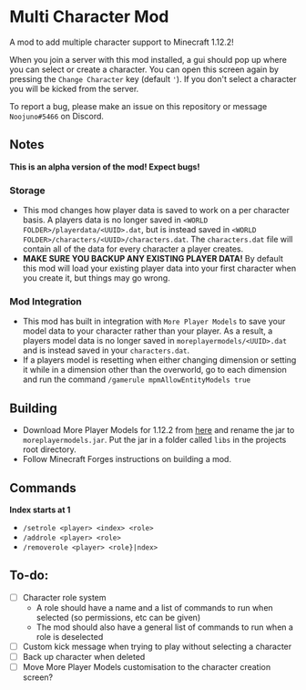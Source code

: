 # Multi Character Mod
A mod to add multiple character support to Minecraft 1.12.2!

When you join a server with this mod installed, a gui should pop up where you can select or create a character. You can open this screen again by pressing the `Change Character` key (default `'`). If you don't select a character you will be kicked from the server.

To report a bug, please make an issue on this repository or message `Noojuno#5466` on Discord.

## Notes

**This is an alpha version of the mod! Expect bugs!**

### Storage
- This mod changes how player data is saved to work on a per character basis. A players data is no longer saved in `<WORLD FOLDER>/playerdata/<UUID>.dat`, but is instead saved in `<WORLD FOLDER>/characters/<UUID>/characters.dat`. The `characters.dat` file will contain all of the data for every character a player creates.
- **MAKE SURE YOU BACKUP ANY EXISTING PLAYER DATA!** By default this mod will load your existing player data into your first character when you create it, but things may go wrong.

### Mod Integration
- This mod has built in integration with `More Player Models` to save your model data to your character rather than your player. As a result, a players model data is no longer saved in `moreplayermodels/<UUID>.dat` and is instead saved in your `characters.dat`.
- If a players model is resetting when either changing dimension or setting it while in a dimension other than the overworld, go to each dimension and run the command `/gamerule mpmAllowEntityModels true`

## Building
- Download More Player Models for 1.12.2 from [here](https://www.curseforge.com/minecraft/mc-mods/more-player-models) and rename the jar to `moreplayermodels.jar`. Put the jar in a folder called `libs` in the projects root directory.
- Follow Minecraft Forges instructions on building a mod.

## Commands
**Index starts at 1**
- `/setrole <player> <index> <role>`
- `/addrole <player> <role>`
- `/removerole <player> <role}|ndex>`

## To-do:
- [ ] Character role system
    - A role should have a name and a list of commands to run when selected (so permissions, etc can be given)
    - The mod should also have a general list of commands to run when a role is deselected
- [ ] Custom kick message when trying to play without selecting a character
- [ ] Back up character when deleted
- [ ] Move More Player Models customisation to the character creation screen?
